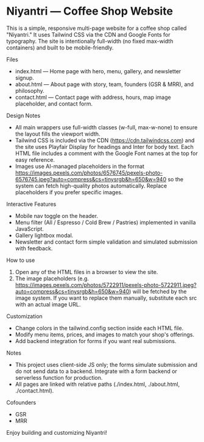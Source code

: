 # Niyantri — Coffee Shop Website

This is a simple, responsive multi-page website for a coffee shop called "Niyantri." It uses Tailwind CSS via the CDN and Google Fonts for typography. The site is intentionally full-width (no fixed max-width containers) and built to be mobile-friendly.

Files
- index.html — Home page with hero, menu, gallery, and newsletter signup.
- about.html — About page with story, team, founders (GSR & MRR), and philosophy.
- contact.html — Contact page with address, hours, map image placeholder, and contact form.

Design Notes
- All main wrappers use full-width classes (w-full, max-w-none) to ensure the layout fills the viewport width.
- Tailwind CSS is included via the CDN (https://cdn.tailwindcss.com) and the site uses Playfair Display for headings and Inter for body text. Each HTML file includes a comment with the Google Font names at the top for easy reference.
- Images use AI-managed placeholders in the format https://images.pexels.com/photos/6576745/pexels-photo-6576745.jpeg?auto=compress&cs=tinysrgb&h=650&w=940 so the system can fetch high-quality photos automatically. Replace placeholders if you prefer specific images.

Interactive Features
- Mobile nav toggle on the header.
- Menu filter (All / Espresso / Cold Brew / Pastries) implemented in vanilla JavaScript.
- Gallery lightbox modal.
- Newsletter and contact form simple validation and simulated submission with feedback.

How to use
1. Open any of the HTML files in a browser to view the site.
2. The image placeholders (e.g. https://images.pexels.com/photos/5722911/pexels-photo-5722911.jpeg?auto=compress&cs=tinysrgb&h=650&w=940) will be fetched by the image system. If you want to replace them manually, substitute each src with an actual image URL.

Customization
- Change colors in the tailwind.config section inside each HTML file.
- Modify menu items, prices, and images to match your shop's offerings.
- Add backend integration for forms if you want real submissions.

Notes
- This project uses client-side JS only; the forms simulate submission and do not send data to a backend. Integrate with a form backend or serverless function for production.
- All pages are linked with relative paths (./index.html, ./about.html, ./contact.html).

Cofounders
- GSR
- MRR

Enjoy building and customizing Niyantri!